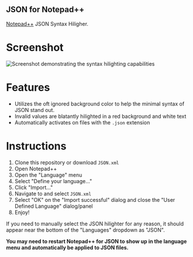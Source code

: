 JSON for Notepad++
------------------
[Notepad++](http://notepad-plus-plus.org/) JSON Syntax Hiligher.

Screenshot
==========
![Screenshot demonstrating the syntax hilighting capabilities](http://i.imgur.com/8raMmsF.png)

Features
========
- Utilizes the oft ignored background color to help the minimal syntax of JSON stand out.
- Invalid values are blatantly hilighted in a red background and white text
- Automatically activates on files with the `.json` extension

Instructions
============
1. Clone this repository or download `JSON.xml`
2. Open Notepad++
3. Open the "Language" menu
4. Select "Define your language..."
5. Click "Import..."
6. Navigate to and select `JSON.xml`
7. Select "OK" on the "Import successful" dialog and close the "User Defined Language" dialog/panel
8. Enjoy!

If you need to manually select the JSON hilighter for any reason, it should appear near the bottom of the "Languages" dropdown as "JSON".

**You may need to restart Notepad++ for JSON to show up in the language menu and automatically be applied to JSON files.**
